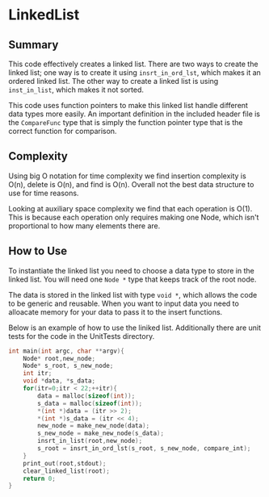 # LinkedList

## Summary

This code effectively creates a linked list. There are two ways to create the 
linked list; one way is to create it using `insrt_in_ord_lst`, which makes it 
an ordered linked list. The other way to create a linked list is using `inst_in_list`, 
which makes it not sorted. 

This code uses function pointers to make this linked list handle different data 
types more easily. An important definition in the included header file is 
the `CompareFunc` type that is simply the function pointer type that is the 
correct function for comparison.

## Complexity

Using big O notation for time complexity we find insertion complexity is O(n),
delete is O(n), and find is O(n). Overall not the best data structure to use for time 
reasons.

Looking at auxiliary space complexity we find that each operation is O(1). This 
is because each operation only requires making one Node, which isn't proportional
to how many elements there are. 

## How to Use

To instantiate the linked list you need to choose a data type to store in the 
linked list. You will need one `Node *` type that keeps track of the root node.

The data is stored in the linked list with type `void *`, which 
allows the code to be generic and reusable. When you want to input data you 
need to alloacate memory for your data to pass it to the insert functions.

Below is an example of how to use the liniked list. Additionally there are unit
tests for the code in the UnitTests directory.

```c
int main(int argc, char **argv){
	Node* root,new_node;
	Node* s_root, s_new_node;
	int itr;
	void *data, *s_data;
	for(itr=0;itr < 22;++itr){
		data = malloc(sizeof(int));
		s_data = malloc(sizeof(int));
		*(int *)data = (itr >> 2);
		*(int *)s_data = (itr << 4);
		new_node = make_new_node(data);
		s_new_node = make_new_node(s_data);
		insrt_in_list(root,new_node);
		s_root = insrt_in_ord_lst(s_root, s_new_node, compare_int);
	}
	print_out(root,stdout);
	clear_linked_list(root);
	return 0;
}
```
